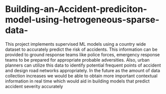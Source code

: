 # Building-an-Accident-prediciton-model-using-hetrogeneous-sparse-data-
This project implements supervised ML models using a 
country wide dataset to accurately predict the risk of 
accidents. This information can be provided to ground 
response teams like police forces, emergency response teams 
to be prepared for appropriate probable adversities. Also, 
urban planners can utilize this data to identify potential 
frequent points of accident and design road networks 
appropriately. In the future as the amount of data collection 
increases we would be able to obtain more important 
contextual information in real time which would aid in 
building models that predict accident severity accurately
